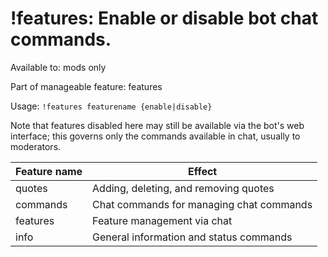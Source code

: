 # !features: Enable or disable bot chat commands.

Available to: mods only

Part of manageable feature: features

Usage: `!features featurename {enable|disable}`

Note that features disabled here may still be available via the bot's web
interface; this governs only the commands available in chat, usually to
moderators.

Feature name | Effect
-------------|-------------
quotes | Adding, deleting, and removing quotes
commands | Chat commands for managing chat commands
features | Feature management via chat
info | General information and status commands


